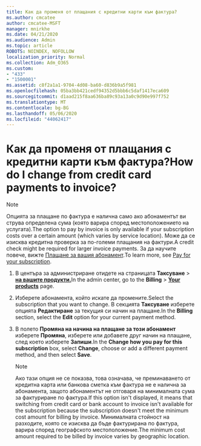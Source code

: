 ```yaml
---
title: Как да променя от плащания с кредитни карти към фактура?
ms.author: cmcatee
author: cmcatee-MSFT
manager: mnirkhe
ms.date: 04/21/2020
ms.audience: Admin
ms.topic: article
ROBOTS: NOINDEX, NOFOLLOW
localization_priority: Normal
ms.collection: Adm_O365
ms.custom:
- "433"
- "1500001"
ms.assetid: c8f2a1a1-9704-4d08-ba60-d836b9a5f981
ms.openlocfilehash: 05ba3bb421cedf94352d5bbb6c5daf1417eca609
ms.sourcegitcommit: d1aad215f8aa636ba89c93a13a0c9d90e997f752
ms.translationtype: MT
ms.contentlocale: bg-BG
ms.lasthandoff: 05/06/2020
ms.locfileid: "44062417"
---
```

# <a name="how-do-i-change-from-credit-card-payments-to-invoice"></a><span data-ttu-id="f4bf3-102">Как да променя от плащания с кредитни карти към фактура?</span><span class="sxs-lookup"><span data-stu-id="f4bf3-102">How do I change from credit card payments to invoice?</span></span>

> [!NOTE]
> <span data-ttu-id="f4bf3-103">Опцията за плащане по фактура е налична само ако абонаментът ви струва определена сума (която варира според местоположението на услугата).</span><span class="sxs-lookup"><span data-stu-id="f4bf3-103">The option to pay by invoice is only available if your subscription costs over a certain amount (which varies by service location).</span></span> <span data-ttu-id="f4bf3-104">Може да се изисква кредитна проверка за по-големи плащания на фактури.</span><span class="sxs-lookup"><span data-stu-id="f4bf3-104">A credit check might be required for larger invoice payments.</span></span> <span data-ttu-id="f4bf3-105">За да научите повече, вижте [Плащане за вашия абонамент](https://docs.microsoft.com/office365/admin/subscriptions-and-billing/pay-for-your-subscription).</span><span class="sxs-lookup"><span data-stu-id="f4bf3-105">To learn more, see [Pay for your subscription](https://docs.microsoft.com/office365/admin/subscriptions-and-billing/pay-for-your-subscription).</span></span>
  
1. <span data-ttu-id="f4bf3-106">В центъра за администриране отидете на страницата **Таксуване** \> **[на вашите продукти.](https://go.microsoft.com/fwlink/p/?linkid=842054)**</span><span class="sxs-lookup"><span data-stu-id="f4bf3-106">In the admin center, go to the **Billing** \> **[Your products](https://go.microsoft.com/fwlink/p/?linkid=842054)** page.</span></span>

2. <span data-ttu-id="f4bf3-107">Изберете абонамента, който искате да промените.</span><span class="sxs-lookup"><span data-stu-id="f4bf3-107">Select the subscription that you want to change.</span></span> <span data-ttu-id="f4bf3-108">В секцията **Таксуване** изберете опцията **Редактиране** за текущия си начин на плащане.</span><span class="sxs-lookup"><span data-stu-id="f4bf3-108">In the **Billing** section, select the **Edit** option for your current payment method.</span></span>

3. <span data-ttu-id="f4bf3-109">В полето **Промяна на начина на плащане за този абонамент** изберете **Промяна**, изберете или добавете друг начин на плащане, след което изберете **Запиши**.</span><span class="sxs-lookup"><span data-stu-id="f4bf3-109">In the **Change how you pay for this subscription** box, select **Change**, choose or add a different payment method, and then select **Save**.</span></span>

   > [!NOTE]
   > <span data-ttu-id="f4bf3-110">Ако тази опция не се показва, това означава, че преминаването от кредитна карта или банкова сметка към фактура не е налична за абонамента, защото абонаментът не отговаря на минималната сума за фактуриране по фактура.</span><span class="sxs-lookup"><span data-stu-id="f4bf3-110">If this option isn't displayed, it means that switching from credit card or bank account to invoice isn't available for the subscription because the subscription doesn't meet the minimum cost amount for billing by invoice.</span></span> <span data-ttu-id="f4bf3-111">Минималната стойност на разходите, която се изисква да бъде фактурирана по фактура, варира според географското местоположение.</span><span class="sxs-lookup"><span data-stu-id="f4bf3-111">The minimum cost amount required to be billed by invoice varies by geographic location.</span></span>
  
